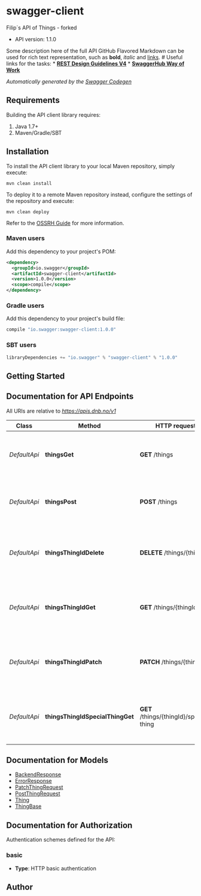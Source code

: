 # swagger-client

Filip´s API of Things - forked
- API version: 1.1.0

Some description here of the full API  GitHub Flavored Markdown can be used for rich text representation,     such as **bold**, *italic* and [links](https://swagger.io).           # Useful links for the tasks:  * **[REST Design Guidelines V4](https://confluence.tech.dnb.no/pages/viewpage.action?pageId=33488367)**  * **[SwaggerHub Way of Work](https://confluence.tech.dnb.no/display/KKO/SwaggerHub%3A+REST+API+Design+tool\\#SwaggerHub:RESTAPIDesigntool-WayofWork)**      


*Automatically generated by the [Swagger Codegen](https://github.com/swagger-api/swagger-codegen)*

## Requirements

Building the API client library requires:
1. Java 1.7+
2. Maven/Gradle/SBT

## Installation

To install the API client library to your local Maven repository, simply execute:

```shell
mvn clean install
```

To deploy it to a remote Maven repository instead, configure the settings of the repository and execute:

```shell
mvn clean deploy
```

Refer to the [OSSRH Guide](http://central.sonatype.org/pages/ossrh-guide.html) for more information.

### Maven users

Add this dependency to your project's POM:

```xml
<dependency>
  <groupId>io.swagger</groupId>
  <artifactId>swagger-client</artifactId>
  <version>1.0.0</version>
  <scope>compile</scope>
</dependency>
```

### Gradle users

Add this dependency to your project's build file:

```groovy
compile "io.swagger:swagger-client:1.0.0"
```

### SBT users

```scala
libraryDependencies += "io.swagger" % "swagger-client" % "1.0.0"
```

## Getting Started

## Documentation for API Endpoints

All URIs are relative to *https://apis.dnb.no/v1*

Class | Method | HTTP request | Description
------------ | ------------- | ------------- | -------------
*DefaultApi* | **thingsGet** | **GET** /things | Short summary of the API Operation: ex: Get all things
*DefaultApi* | **thingsPost** | **POST** /things | Short summary of the API Operation: ex: Create one thing
*DefaultApi* | **thingsThingIdDelete** | **DELETE** /things/{thingId} | Short summary of the API Operation: ex: Delete one thing by objectId
*DefaultApi* | **thingsThingIdGet** | **GET** /things/{thingId} | Short summary of the API Operation: ex: Get one thing by objectId
*DefaultApi* | **thingsThingIdPatch** | **PATCH** /things/{thingId} | Short summary of the API Operation: ex: Update one thing by objectId
*DefaultApi* | **thingsThingIdSpecialThingGet** | **GET** /things/{thingId}/special-thing | Short summary of the API Operation: ex: Get one thing by objectId


## Documentation for Models

 - [BackendResponse](BackendResponse.md)
 - [ErrorResponse](ErrorResponse.md)
 - [PatchThingRequest](PatchThingRequest.md)
 - [PostThingRequest](PostThingRequest.md)
 - [Thing](Thing.md)
 - [ThingBase](ThingBase.md)


## Documentation for Authorization

Authentication schemes defined for the API:
### basic

- **Type**: HTTP basic authentication


## Author


